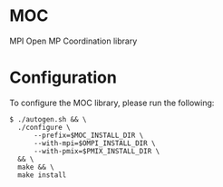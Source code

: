# MOC
MPI Open MP Coordination library

# Configuration

To configure the MOC library, please run the following:

    $ ./autogen.sh && \
      ./configure \
          --prefix=$MOC_INSTALL_DIR \
          --with-mpi=$OMPI_INSTALL_DIR \
          --with-pmix=$PMIX_INSTALL_DIR \
      && \
      make && \
      make install

